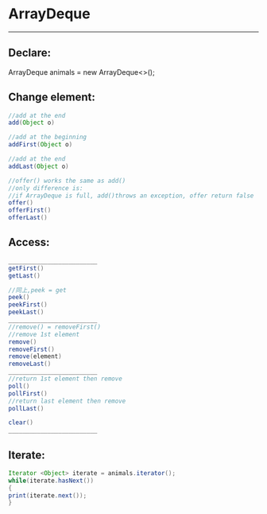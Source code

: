 # ArrayDeque
---

## Declare:
ArrayDeque <String> animals = new ArrayDeque<>();

## Change element:
```java
//add at the end
add(Object o)

//add at the beginning
addFirst(Object o)

//add at the end
addLast(Object o)

//offer() works the same as add()
//only difference is:
//if ArrayDeque is full, add()throws an exception, offer return false
offer()
offerFirst()
offerLast()
```

## Access:
```java
_________________________
getFirst()
getLast()

//同上,peek = get
peek()
peekFirst()
peekLast()
_________________________
//remove() = removeFirst()
//remove 1st element
remove()
removeFirst()
remove(element)
removeLast()
_________________________
//return 1st element then remove
poll()
pollFirst()
//return last element then remove
pollLast()

clear()
_________________________
```
## Iterate:
```java
Iterator <Object> iterate = animals.iterator();
while(iterate.hasNext())
{
print(iterate.next());
}
```


